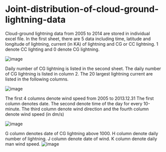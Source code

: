 # Joint-distribution-of-cloud-ground-lightning-data
Cloud-ground lightning data from 2005 to 2014 are stored in individual excel file. In the first sheet, there are 5 data including time, latitude and longitude of lightning, current (in KA) of lightning and CG or CC lightning. 1 denote CC lighting and 0 denote CG lightning.

![image](https://github.com/pig-of-fang/Joint-distribution-of-cloud-ground-lightning-data/assets/93078282/b4c203bb-4bab-4070-b0bd-4c72af8aff5c)

Daily number of CG lightning is listed in the second sheet. 
The daily number of CG lightning is listed in column 2. The 20 largest lightning current are listed in the following columns.

![image](https://github.com/pig-of-fang/Joint-distribution-of-cloud-ground-lightning-data/assets/93078282/6cb6ed38-d865-4b61-8423-ee878b01dd7b)

The first 4 columns denote wind speed from 2005 to 2013.12.31
The first column denotes date. The second denote time of the day for every 10-minute. The third column denote wind direction and the fourth column denote wind speed (in dm/s)
 
![image](https://github.com/pig-of-fang/Joint-distribution-of-cloud-ground-lightning-data/assets/93078282/067cfcc4-da6a-426c-abb7-8080be269682)

G column denotes date of CG lightning above 1000. H column denote daily number of lightning. J column denote date of wind. K column denote daily man wind speed.
![image](https://github.com/pig-of-fang/Joint-distribution-of-cloud-ground-lightning-data/assets/93078282/448e5c9b-e19f-4a87-829c-536c398fc158)


